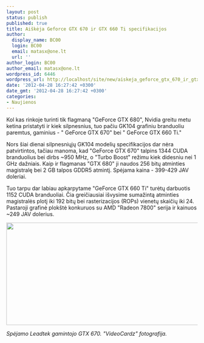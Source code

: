 ```yaml
---
layout: post
status: publish
published: true
title: Aiškėja Geforce GTX 670 ir GTX 660 Ti specifikacijos
author:
  display_name: BC00
  login: BC00
  email: matasx@one.lt
  url: ''
author_login: BC00
author_email: matasx@one.lt
wordpress_id: 6446
wordpress_url: http://localhost/site/new/aiskeja_geforce_gtx_670_ir_gtx_660_ti_specifikacijos/
date: '2012-04-28 16:27:42 +0300'
date_gmt: '2012-04-28 16:27:42 +0300'
categories:
- Naujienos
---
```

<p>
	Kol kas rinkoje turinti tik flagmaną &quot;GeForce GTX 680&quot;, Nvidia greitu metu ketina pristatyti ir kiek silpnesnius, tuo pačiu GK104 grafiniu branduoliu paremtus, gaminius - &quot; GeForce GTX 670&quot; bei &quot; GeForce GTX 660 Ti.&quot;</p>
<p>
	Nors &scaron;iai dienai silpnesniųjų GK104 modelių specifikacijos dar nėra patvirtintos, tačiau manoma, kad &quot;GeForce GTX 670&quot; talpins 1344 CUDA branduolius bei dirbs ~950 MHz, o &quot;Turbo Boost&quot; režimu kiek didesniu nei 1 GHz dažniais. Kaip ir flagmanas &quot;GTX 680&quot; ji naudos 256 bitų atminties magistralę bei 2 GB talpos GDDR5 atmintį. Spėjama kaina - 399-429 JAV doleriai.</p>
<p>
	Tuo tarpu dar labiau apkarpytame &quot;GeForce GTX 660 Ti&quot; turėtų darbuotis 1152 CUDA branduoliai. Čia greičiausiai i&scaron;vysime sumažintą atminties magistralės plotį iki 192 bitų bei rasterizacijos (ROPs) vienetų skaičių iki 24. Pastaroji grafinė plok&scaron;tė konkuruos su AMD &quot;Radeon 7800&quot; serija ir kainuos ~249 JAV dolerius.</p>
<p>
	<img alt="" src="http://technews.lt/userfiles/282a.jpg" style="width: 520px; height: 270px;" /></p>
<p>
	<em>Spėjamo Leadtek gamintojo GTX 670. &quot;VideoCardz&quot; fotografija.</em></p>
